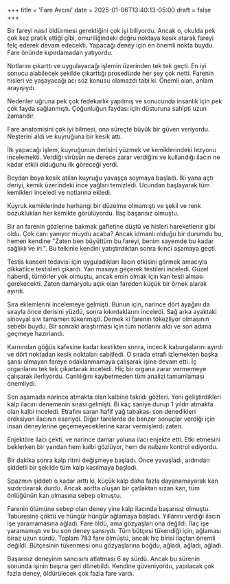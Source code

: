 +++
title = 'Fare Avcısı'
date = 2025-01-06T13:40:13-05:00
draft = false
+++

Bir fareyi nasıl öldürmesi gerektiğini çok iyi biliyordu. Ancak o, okulda pek çok kez pratik ettiği gibi, omuriliğindeki doğru noktaya kesik atarak fareyi felç ederek devam edecekti. Yapacağı deney için en önemli nokta buydu. Fare önünde kıpırdamadan yatıyordu.

Notlarını çıkarttı ve uygulayacağı işlemin üzerinden tek tek geçti. En iyi sonucu alabilecek şekilde çıkarttığı prosedürde her şey çok netti. Farenin hisleri ve yaşayacağı acı söz konusu olamazdı tabi ki. Önemli olan, anlam arayışıydı.

Nedenler uğruna pek çok fedekarlık yapılmış ve sonucunda insanlık için pek çok fayda sağlanmıştı. Çoğunluğun faydası için düsturuna sahipti uzun zamandır.

Fare anatomisini çok iyi bilmesi, ona süreçte büyük bir güven veriyordu. Neşterini aldı ve kuyruğuna bir kesik attı.

İlk yapacağı işlem, kuyruğunun derisini yüzmek ve kemiklerindeki lezyonu incelemekti. Verdiği virüsün ne derece zarar verdiğini ve kullandığı ilacın ne kadar etkili olduğunu ilk göreceği yerdi.

Boydan boya kesik atılan kuyruğu yavaşça soymaya başladı. İki yana açtı deriyi, kemik üzerindeki ince yağları temizledi. Ucundan başlayarak tüm kemikleri inceledi ve notlarına ekledi.

Kuyruk kemiklerinde herhangi bir düzelme olmamıştı ve şekil ve renk bozuklukları her kemikte görülüyordu. İlaç başarısız olmuştu.

Bir an farenin gözlerine bakmak gafletine düştü ve hisleri hareketlenir gibi oldu. Çok canı yanıyor muydu acaba? Ancak idmanlı olduğu bir durumdu bu, hemen kendine "Zaten ben büyüttüm bu fareyi, benim sayemde bu kadar sağlıklı ve iri.". Bu telkinle kendini yatıştırdıktan sonra ikinci aşamaya geçti.

Testis kanseri tedavisi için uyguladıkları ilacın etkisini görmek amacıyla dikkatlice testisleri çıkardı. Yan masaya geçerek testileri inceledi. Güzel haberdi, tümörler yok olmuştu, ancak emin olmak için kan testi alması gerekecekti. Zaten damaryolu açık olan fareden küçük bir örnek alarak ayırdı.

Sıra eklemlerini incelemeye gelmişti. Bunun için, narince dört ayağını da sırayla önce derisini yüzdü, sonra kıkırdaklarını inceledi. Sağ arka ayaktaki sinovyal sıvı tamamen tükenmişti. Demek ki farenin tökezliyor olmasının sebebi buydu. Bir sonraki araştırması için tüm notlarını aldı ve son adıma geçmeye hazırlandı.

Karnından göğüs kafesine kadar kestikten sonra, incecik kaburgalarını ayırdı ve dört noktadan kesik noktaları sabitledi. O sırada etrafı izlemekten başka şansı olmayan fareye odaklanmamaya çalışarak işine devam etti. İç organlarını tek tek çıkartarak inceledi. Hiç bir organa zarar vermemeye çalışarak ilerliyordu. Canlılığını kaybetmeden tüm analizi tamamlaması önemliydi.

Son aşamada narince atmakta olan kalbine takıldı gözleri. Yeni geliştirdikleri kalp ilacını denemenin sırası gelmişti. Bi kaç saniye durup 1 yıldır atmakta olan kalbi inceledi. Etrafını saran hafif yağ tabakası son denedikleri ereksiyon ilacının eseriydi. Diğer farelerde de benzer sonuçlar verdiği için insan deneylerine geçemeyeceklerine karar vermişlerdi zaten.

Enjektöre ilacı çekti, ve narince damar yoluna ilacı enjekte etti. Etki etmesini beklerken bir yandan hem kalbi gözlüyor, hem de nabzını kontrol ediyordu.

Bir dakika sonra kalp ritmi değişmeye başladı. Önce yavaşladı, ardından şiddetli bir şekilde tüm kalp kasılmaya başladı.

Spazmın şiddeti o kadar arttı ki, küçük kalp daha fazla dayanamayarak kan sızdırdırarak durdu. Ancak aortta oluşan bir çatlaktan sızan kan, tüm önlüğünün kan olmasına sebep olmuştu.

Farenin ölümüne sebep olan deney yine kalp ilacında başarısız olmuştu. Taburesine çöktü ve hüngür hüngür ağlamaya başladı. Yıllarını verdiği ilacın işe yaramamasına ağladı. Fare öldü, ama gözyaşları ona değildi. İlaç işe yaramamıştı ve bu son deney şansıydı. Tüm bütçesi tükendiği için, ağlaması biraz uzun sürdü. Toplam 783 fare ölmüştü, ancak hiç birisi ilaçtan önemli değildi. Bütçesinin tükenmesi onu gözyaşlarına boğdu, ağladı, ağladı, ağladı.

Başarısız deneyinin sancısını atlatması 6 ay sürdü. Ancak bu sürenin sonunda işinin başına geri dönebildi. Kendine güveniyordu, yapılacak çok fazla deney, öldürülecek çok fazla fare vardı.

